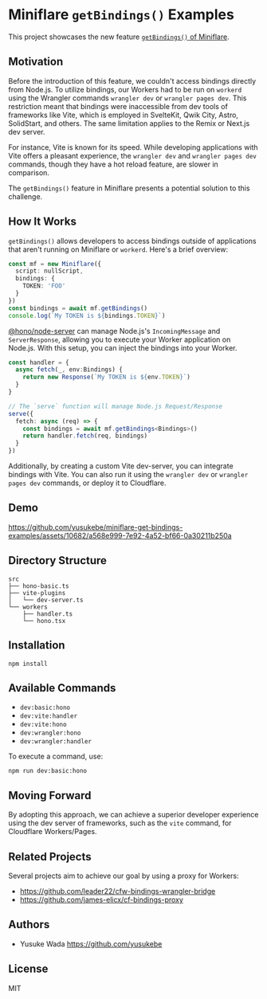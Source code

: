 # Miniflare `getBindings()` Examples

This project showcases the new feature [`getBindings()` of Miniflare](https://github.com/cloudflare/miniflare/pull/639).

## Motivation

Before the introduction of this feature, we couldn't access bindings directly from Node.js. To utilize bindings, our Workers had to be run on `workerd` using the Wrangler commands `wrangler dev` or `wrangler pages dev`. This restriction meant that bindings were inaccessible from dev tools of frameworks like Vite, which is employed in SvelteKit, Qwik City, Astro, SolidStart, and others. The same limitation applies to the Remix or Next.js dev server.

For instance, Vite is known for its speed. While developing applications with Vite offers a pleasant experience, the `wrangler dev` and `wrangler pages dev` commands, though they have a hot reload feature, are slower in comparison.

The `getBindings()` feature in Miniflare presents a potential solution to this challenge.

## How It Works

`getBindings()` allows developers to access bindings outside of applications that aren't running on Miniflare or `workerd`. Here's a brief overview:

```ts
const mf = new Miniflare({
  script: nullScript,
  bindings: {
    TOKEN: 'FOO'
  }
})
const bindings = await mf.getBindings()
console.log(`My TOKEN is ${bindings.TOKEN}`)
```

[@hono/node-server](https://github.com/honojs/node-server) can manage Node.js's `IncomingMessage` and `ServerResponse`, allowing you to execute your Worker application on Node.js. With this setup, you can inject the bindings into your Worker.

```ts
const handler = {
  async fetch(_, env:Bindings) {
    return new Response(`My TOKEN is ${env.TOKEN}`)
  }
}

// The `serve` function will manage Node.js Request/Response
serve({
  fetch: async (req) => {
    const bindings = await mf.getBindings<Bindings>()
    return handler.fetch(req, bindings)
  }
})
```

Additionally, by creating a custom Vite dev-server, you can integrate bindings with Vite. You can also run it using the `wrangler dev` or `wrangler pages dev` commands, or deploy it to Cloudflare.

## Demo

https://github.com/yusukebe/miniflare-get-bindings-examples/assets/10682/a568e999-7e92-4a52-bf66-0a30211b250a

## Directory Structure

```plain
src
├── hono-basic.ts
├── vite-plugins
│   └── dev-server.ts
└── workers
    ├── handler.ts
    └── hono.tsx
```

## Installation

```plain
npm install
```

## Available Commands

* `dev:basic:hono`
* `dev:vite:handler`
* `dev:vite:hono`
* `dev:wrangler:hono`
* `dev:wrangler:handler`

To execute a command, use:

```plain
npm run dev:basic:hono
```

## Moving Forward

By adopting this approach, we can achieve a superior developer experience using the dev server of frameworks, such as the `vite` command, for Cloudflare Workers/Pages.

## Related Projects

Several projects aim to achieve our goal by using a proxy for Workers:

* https://github.com/leader22/cfw-bindings-wrangler-bridge
* https://github.com/james-elicx/cf-bindings-proxy

## Authors

* Yusuke Wada <https://github.com/yusukebe>

## License

MIT
